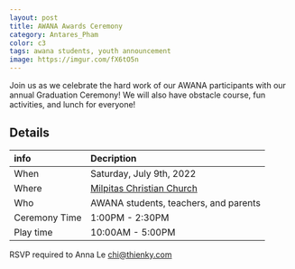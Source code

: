 ```yaml
---
layout: post
title: AWANA Awards Ceremony
category: Antares_Pham
color: c3
tags: awana students, youth announcement
image: https://imgur.com/fX6tO5n
---
```

Join us as we celebrate the hard work of our AWANA participants with our annual Graduation Ceremony! We will also have obstacle course, fun activities, and lunch for everyone!
<!--more-->
## Details

info | Decription
:--- | :---
When | Saturday, July 9th, 2022
Where | [Milpitas Christian Church]
Who | AWANA students, teachers, and parents
Ceremony Time | 1:00PM - 2:30PM
Play time | 10:00AM - 5:00PM

RSVP required to Anna Le chi@thienky.com

[Milpitas Christian Church]: https://goo.gl/maps/Zy32Su252Kz7T7i69
